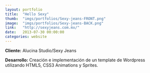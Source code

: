```yaml
---
layout:	portfolio
title:	"Hello Sexy"
thumb:	"imgs/portfolios/Sexy-jeans-FRONT.png"
image:  "imgs/portfolios/Sexy-jeans-BACK.png"
link:   "http://sexyjeans.com.mx/"
date:   2013-07-30 00:00:00
categories: website
---
```


**Cliente:** Alucina Studio/Sexy Jeans

**Desarrollo:** Creación e implementación de un template de Wordpress utilizando HTML5, CSS3 Animations y Sprites.